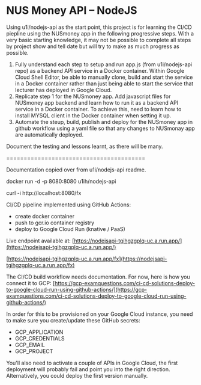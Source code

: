 # NUS Money API – NodeJS

Using u1i/nodejs-api as the start point, this project is for learning the CI/CD piepline using the NUSmoney app in the following progressive steps.  With a very basic starting knowledge, it may not be possible to complete all steps by project show and tell date but will try to make as much progress as possible.

1. Fully understand each step to setup and run app.js (from u1i/nodejs-api repo) as a backend API service in a Docker container.  Within Google Cloud Shell Editor, be able to manually clone, build and start the service in a Docker container rather than just being able to start the service that lecturer has deployed in Google Cloud.
2. Replicate step 1 for the NUSmoney app.  Add javascript files for NUSmoney app backend and learn how to run it as a backend API service in a Docker container.  To achieve this, need to learn how to install MYSQL client in the Docker container when setting it up.
3. Automate the steup, build, publish and deploy for the NUSmoney app in github workflow using a yaml file so that any changes to NUSmonay app are automatically deployed.

Document the testing and lessons learnt, as there will be many.

========================================

Documentation copied over from u1i/nodejs-api readme.

docker run -d -p 8080:8080 u1ih/nodejs-api

curl -i http://localhost:8080/fx

CI/CD pipeline implemented using GitHub Actions:

* create docker container
* push to gcr.io container registry
* deploy to Google Cloud Run (knative / PaaS)

Live endpoint available at: [https://nodejsapi-tgihgzgplq-uc.a.run.app/](https://nodejsapi-tgihgzgplq-uc.a.run.app/)

[https://nodejsapi-tgihgzgplq-uc.a.run.app/fx](https://nodejsapi-tgihgzgplq-uc.a.run.app/fx)


The CI/CD build workflow needs documentation. For now, here is how you connect it to GCP: [https://gcp-examquestions.com/ci-cd-solutions-deploy-to-google-cloud-run-using-github-actions/](https://gcp-examquestions.com/ci-cd-solutions-deploy-to-google-cloud-run-using-github-actions/)

In order for this to be provisioned on your Google Cloud instance, you need to make sure you create/update these GitHub secrets:

* GCP_APPLICATION
* GCP_CREDENTIALS
* GCP_EMAIL
* GCP_PROJECT

You'll also need to activate a couple of APIs in Google Cloud, the first deployment will probably fail and point you into the right direction. Alternatively, you could deploy the first version manually.
